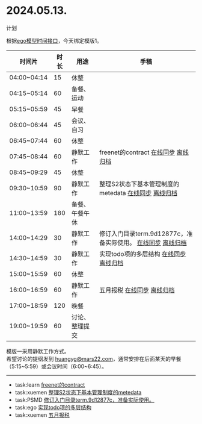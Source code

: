 # 2024.05.13.
计划  

根据[ego模型时间接口](https://gitee.com/hyg/blog/blob/master/timeflow.md)，今天绑定模版1。

| 时间片 | 时长 | 用途 | 手稿 |
| --- | --- | --- | --- |
| 04:00~04:14 | 15 | 休整 |  |
| 04:15~05:14 | 60 | 备餐、运动 |  |
| 05:15~05:59 | 45 | 早餐 |  |
| 06:00~06:44 | 45 | 会议、自习 |  |
| 06:45~07:44 | 60 | 休整 |  |
| 07:45~08:44 | 60 | 静默工作 | freenet的contract  [在线同步](http://simp.ly/p/xtgD4F) [离线归档](../../draft/2024/05/20240513074500.md) |
| 08:45~09:29 | 45 | 休整 |  |
| 09:30~10:59 | 90 | 静默工作 | 整理S2状态下基本管理制度的metedata  [在线同步](http://simp.ly/p/j1SspP) [离线归档](../../draft/2024/05/20240513093000.md) |
| 11:00~13:59 | 180 | 备餐、午餐午休 |  |
| 14:00~14:29 | 30 | 静默工作 | 修订入门目录term.9d12877c，准备实际使用。  [在线同步](http://simp.ly/p/8t3vlk) [离线归档](../../draft/2024/05/20240513140000.md) |
| 14:30~14:59 | 30 | 静默工作 | 实现todo项的多层结构  [在线同步](http://simp.ly/p/5k9gJy) [离线归档](../../draft/2024/05/20240513143000.md) |
| 15:00~15:59 | 60 | 休整 |  |
| 16:00~16:59 | 60 | 静默工作 | 五月报税  [在线同步](http://simp.ly/p/4QDThK) [离线归档](../../draft/2024/05/20240513160000.md) |
| 17:00~18:59 | 120 | 晚餐 |  |
| 19:00~19:59 | 60 | 讨论、整理提交 |  |

模版一采用静默工作方式。  
希望讨论的提纲发到 [huangyg@mars22.com](mailto:huangyg@mars22.com)，通常安排在后面某天的早餐（5:15~5:59）或会议时间（6:00~6:45）。

---

- task:learn  [freenet的contract](../../../draft/2024/05/20240513074500.md)
- task:xuemen  [整理S2状态下基本管理制度的metedata](../../../draft/2024/05/20240513093000.md)
- task:PSMD  [修订入门目录term.9d12877c，准备实际使用。](../../../draft/2024/05/20240513140000.md)
- task:ego  [实现todo项的多层结构](../../../draft/2024/05/20240513143000.md)
- task:xuemen  [五月报税](../../../draft/2024/05/20240513160000.md)
